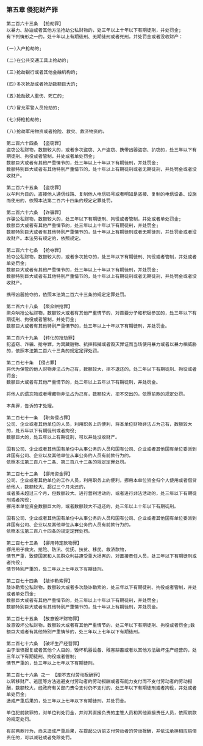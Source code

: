 ### 第五章 侵犯财产罪

    第二百六十三条 【抢劫罪】
    以暴力、胁迫或者其他方法抢劫公私财物的，处三年以上十年以下有期徒刑，并处罚金;
    有下列情形之一的，处十年以上有期徒刑、无期徒刑或者死刑，并处罚金或者没收财产：
    
    (一)入户抢劫的;
    
    (二)在公共交通工具上抢劫的;
    
    (三)抢劫银行或者其他金融机构的;
    
    (四)多次抢劫或者抢劫数额巨大的;
    
    (五)抢劫致人重伤、死亡的;
    
    (六)冒充军警人员抢劫的;
    
    (七)持枪抢劫的;
    
    (八)抢劫军用物资或者抢险、救灾、救济物资的。
    
    第二百六十四条 【盗窃罪】
    盗窃公私财物，数额较大的，或者多次盗窃、入户盗窃、携带凶器盗窃、扒窃的，处三年以下有期徒刑、拘役或者管制，并处或者单处罚金;
    数额巨大或者有其他严重情节的，处三年以上十年以下有期徒刑，并处罚金;
    数额特别巨大或者有其他特别严重情节的，处十年以上有期徒刑或者无期徒刑，并处罚金或者没收财产。
    
    第二百六十五条 【盗窃罪】
    以牟利为目的，盗接他人通信线路、复制他人电信码号或者明知是盗接、复制的电信设备、设施而使用的，依照本法第二百六十四条的规定定罪处罚。
    
    第二百六十六条 【诈骗罪】
    诈骗公私财物，数额较大的，处三年以下有期徒刑、拘役或者管制，并处或者单处罚金;
    数额巨大或者有其他严重情节的，处三年以上十年以下有期徒刑，并处罚金;
    数额特别巨大或者有其他特别严重情节的，处十年以上有期徒刑或者无期徒刑，并处罚金或者没收财产。本法另有规定的，依照规定。
    
    第二百六十七条 【抢夺罪】
    抢夺公私财物，数额较大的，或者多次抢夺的，处三年以下有期徒刑、拘役或者管制，并处或者单处罚金;
    数额巨大或者有其他严重情节的，处三年以上十年以下有期徒刑，并处罚金;
    数额特别巨大或者有其他特别严重情节的，处十年以上有期徒刑或者无期徒刑，并处罚金或者没收财产。
    
    携带凶器抢夺的，依照本法第二百六十三条的规定定罪处罚。
    
    第二百六十八条 【聚众哄抢罪】
    聚众哄抢公私财物，数额较大或者有其他严重情节的，对首要分子和积极参加的，处三年以下有期徒刑、拘役或者管制，并处罚金;
    数额巨大或者有其他特别严重情节的，处三年以上十年以下有期徒刑，并处罚金。
    
    第二百六十九条 【转化的抢劫罪】
    犯盗窃、诈骗、抢夺罪，为窝藏赃物、抗拒抓捕或者毁灭罪证而当场使用暴力或者以暴力相威胁的，依照本法第二百六十三条的规定定罪处罚。
    
    第二百七十条 【侵占罪】
    将代为保管的他人财物非法占为己有，数额较大，拒不退还的，处二年以下有期徒刑、拘役或者罚金;
    数额巨大或者有其他严重情节的，处二年以上五年以下有期徒刑，并处罚金。
    
    将他人的遗忘物或者埋藏物非法占为己有，数额较大，拒不交出的，依照前款的规定处罚。
    
    本条罪，告诉的才处理。
    
    第二百七十一条 【职务侵占罪】
    公司、企业或者其他单位的人员，利用职务上的便利，将本单位财物非法占为己有，数额较大的，处五年以下有期徒刑或者拘役;
    数额巨大的，处五年以上有期徒刑，可以并处没收财产。
    
    国有公司、企业或者其他国有单位中从事公务的人员和国有公司、企业或者其他国有单位委派到非国有公司、企业以及其他单位从事公务的人员有前款行为的，
    依照本法第三百八十二条、第三百八十三条的规定定罪处罚。
    
    第二百七十二条 【挪用资金罪】
    公司、企业或者其他单位的工作人员，利用职务上的便利，挪用本单位资金归个人使用或者借贷给他人，数额较大、超过三个月未还的，
    或者虽未超过三个月，但数额较大、进行营利活动的，或者进行非法活动的，处三年以下有期徒刑或者拘役;
    挪用本单位资金数额巨大的，或者数额较大不退还的，处三年以上十年以下有期徒刑。
    
    国有公司、企业或者其他国有单位中从事公务的人员和国有公司、企业或者其他国有单位委派到非国有公司、企业以及其他单位从事公务的人员有前款行为的，
    依照本法第三百八十四条的规定定罪处罚。
    
    第二百七十三条 【挪用特定款物罪】
    挪用用于救灾、抢险、防汛、优抚、扶贫、移民、救济款物，
    情节严重，致使国家和人民群众利益遭受重大损害的，对直接责任人员，处三年以下有期徒刑或者拘役;
    情节特别严重的，处三年以上七年以下有期徒刑。
    
    第二百七十四条 【敲诈勒索罪】
    敲诈勒索公私财物，数额较大或者多次敲诈勒索的，处三年以下有期徒刑、拘役或者管制，并处或者单处罚金;
    数额巨大或者有其他严重情节的，处三年以上十年以下有期徒刑，并处罚金;
    数额特别巨大或者有其他特别严重情节的，处十年以上有期徒刑，并处罚金。
    
    第二百七十五条 【故意毁坏财物罪】
    故意毁坏公私财物，数额较大或者有其他严重情节的，处三年以下有期徒刑、拘役或者罚金;数额巨大或者有其他特别严重情节的，处三年以上七年以下有期徒刑。
    
    第二百七十六条 【破坏生产经营罪】
    由于泄愤报复或者其他个人目的，毁坏机器设备、残害耕畜或者以其他方法破坏生产经营的，处三年以下有期徒刑、拘役或者管制;
    情节严重的，处三年以上七年以下有期徒刑。
    
    第二百七十六条 之一 【拒不支付劳动报酬罪】
    以转移财产、逃匿等方法逃避支付劳动者的劳动报酬或者有能力支付而不支付劳动者的劳动报酬，数额较大，经政府有关部门责令支付仍不支付的，处三年以下有期徒刑或者拘役，并处或者单处罚金;
    造成严重后果的，处三年以上七年以下有期徒刑，并处罚金。
    
    单位犯前款罪的，对单位判处罚金，并对其直接负责的主管人员和其他直接责任人员，依照前款的规定处罚。
    
    有前两款行为，尚未造成严重后果，在提起公诉前支付劳动者的劳动报酬，并依法承担相应赔偿责任的，可以减轻或者免除处罚。
    
